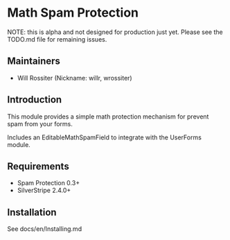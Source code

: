 # Math Spam Protection

NOTE: this is alpha and not designed for production just yet. Please see the TODO.md
file for remaining issues.

## Maintainers

 * Will Rossiter (Nickname: willr, wrossiter)
  <will at silverstripe dot com>

## Introduction

This module provides a simple math protection mechanism for prevent spam from your forms.

Includes an EditableMathSpamField to integrate with the UserForms module. 

## Requirements

 * Spam Protection 0.3+
 * SilverStripe 2.4.0+

## Installation

See docs/en/Installing.md

